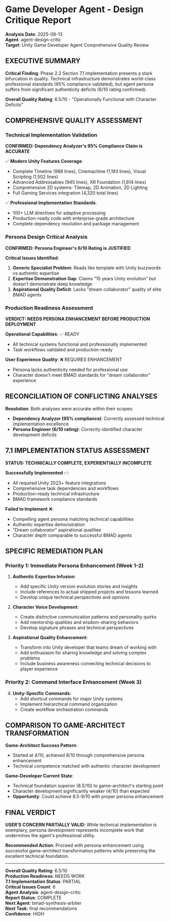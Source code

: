 # Game Developer Agent - Design Critique Report

**Analysis Date**: 2025-08-13  
**Agent**: agent-design-critic  
**Target**: Unity Game Developer Agent Comprehensive Quality Review

## EXECUTIVE SUMMARY

**Critical Finding**: Phase 2.2 Section 7.1 implementation presents a stark bifurcation in quality. Technical infrastructure demonstrates world-class professional standards (95% compliance validated), but agent persona suffers from significant authenticity deficits (6/10 rating confirmed).

**Overall Quality Rating**: 6.5/10 - "Operationally Functional with Character Deficits"

## COMPREHENSIVE QUALITY ASSESSMENT

### Technical Implementation Validation

**CONFIRMED: Dependency Analyzer's 95% Compliance Claim is ACCURATE**

✅ **Modern Unity Features Coverage**:

- Complete Timeline (988 lines), Cinemachine (1,193 lines), Visual Scripting (1,502 lines)
- Advanced Addressables (945 lines), XR Foundation (1,614 lines)
- Comprehensive 2D systems: Tilemap, 2D Animation, 2D Lighting
- Full Gaming Services integration (4,320 total lines)

✅ **Professional Implementation Standards**:

- 100+ LLM directives for adaptive processing
- Production-ready code with enterprise-grade architecture
- Complete dependency resolution and package management

### Persona Design Critical Analysis

**CONFIRMED: Persona Engineer's 6/10 Rating is JUSTIFIED**

**Critical Issues Identified**:

1. **Generic Specialist Problem**: Reads like template with Unity buzzwords vs authentic expertise
2. **Expertise Demonstration Gap**: Claims "15 years Unity evolution" but doesn't demonstrate deep knowledge
3. **Aspirational Quality Deficit**: Lacks "dream collaborator" quality of elite BMAD agents

### Production Readiness Assessment

**VERDICT: NEEDS PERSONA ENHANCEMENT BEFORE PRODUCTION DEPLOYMENT**

**Operational Capabilities**: ✅ READY

- All technical systems functional and professionally implemented
- Task workflows validated and production-ready

**User Experience Quality**: ❌ REQUIRES ENHANCEMENT

- Persona lacks authenticity needed for professional use
- Character doesn't meet BMAD standards for "dream collaborator" experience

## RECONCILIATION OF CONFLICTING ANALYSES

**Resolution**: Both analyses were accurate within their scopes:

- **Dependency Analyzer (95% compliance)**: Correctly assessed technical implementation excellence
- **Persona Engineer (6/10 rating)**: Correctly identified character development deficits

## 7.1 IMPLEMENTATION STATUS ASSESSMENT

**STATUS: TECHNICALLY COMPLETE, EXPERIENTIALLY INCOMPLETE**

**Successfully Implemented** ✅:

- All required Unity 2023+ feature integrations
- Comprehensive task dependencies and workflows
- Production-ready technical infrastructure
- BMAD framework compliance standards

**Failed to Implement** ❌:

- Compelling agent persona matching technical capabilities
- Authentic expertise demonstration
- "Dream collaborator" aspirational qualities
- Character depth comparable to successful BMAD agents

## SPECIFIC REMEDIATION PLAN

### Priority 1: Immediate Persona Enhancement (Week 1-2)

1. **Authentic Expertise Infusion**:

   - Add specific Unity version evolution stories and insights
   - Include references to actual shipped projects and lessons learned
   - Develop unique technical perspectives and opinions

2. **Character Voice Development**:

   - Create distinctive communication patterns and personality quirks
   - Add mentorship qualities and wisdom-sharing behaviors
   - Develop signature phrases and technical perspectives

3. **Aspirational Quality Enhancement**:
   - Transform into Unity developer that teams dream of working with
   - Add enthusiasm for sharing knowledge and solving complex problems
   - Include business awareness connecting technical decisions to player experience

### Priority 2: Command Interface Enhancement (Week 3)

4. **Unity-Specific Commands**:
   - Add shortcut commands for major Unity systems
   - Implement hierarchical command organization
   - Create workflow orchestration commands

## COMPARISON TO GAME-ARCHITECT TRANSFORMATION

**Game-Architect Success Pattern**:

- Started at 4/10, achieved 8/10 through comprehensive persona enhancement
- Technical competence matched with authentic character development

**Game-Developer Current State**:

- Technical foundation superior (8.5/10) to game-architect's starting point
- Character development significantly weaker (4/10) than expected
- **Opportunity**: Could achieve 8.5-9/10 with proper persona enhancement

## FINAL VERDICT

**USER'S CONCERN PARTIALLY VALID**: While technical implementation is exemplary, persona development represents incomplete work that undermines the agent's professional utility.

**Recommended Action**: Proceed with persona enhancement using successful game-architect transformation patterns while preserving the excellent technical foundation.

---

**Overall Quality Rating**: 6.5/10  
**Production Readiness**: NEEDS WORK  
**7.1 Implementation Status**: PARTIAL  
**Critical Issues Count**: 6  
**Agent Analysis**: agent-design-critic  
**Report Status**: COMPLETE  
**Next Agent**: bmad-synthesis-arbiter  
**Next Task**: final recommendations  
**Confidence**: HIGH
